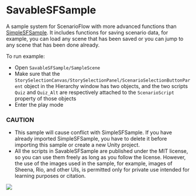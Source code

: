 # SavableSFSample

 A sample system for ScenarioFlow with more advanced functions than [SimpleSFSample](https://github.com/dotprologue/SimpleSFSample.git). It includes functions for saving scenario data, for example, you can load any scene that has been saved or you can jump to any scene that has been done already.

 To run example:

+ Open `SavableSFSample/SampleScene`
+ Make sure that the `StorySelectionCanvas/StorySelectionPanel/ScenarioSelectionButtonParent` object in the Hierarchy window has two objects, and the two scripts `Quiz` and `Quiz_Alt` are respectively attached to the `ScenarioScript` property of those objects
+ Enter the play mode

### CAUTION

+ This sample will cause conflict with SimpleSFSample. If you have already imported SimpleSFSample, you have to delete it before importing this sample or create a new Unity project.
+ All the scripts in SavableSFSample are published under the MIT license, so you can use them freely as long as you follow the license. However, the use of the images used in the sample, for example, images of Sheena, Rio, and other UIs, is permitted only for private use intended for learning purposes or citation.

![](./Movies/Scene.gif)
